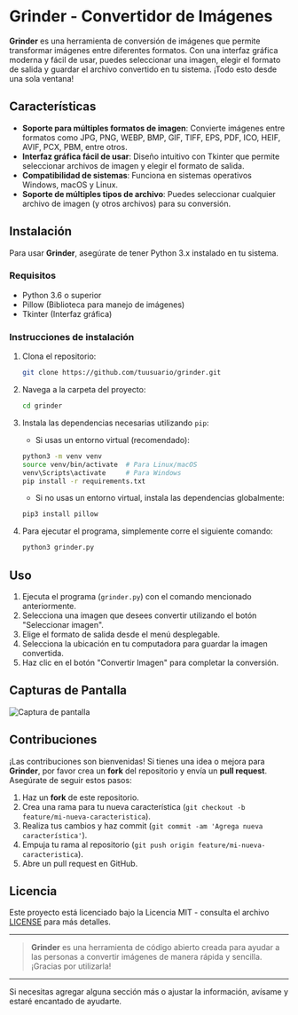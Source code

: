 # Grinder - Convertidor de Imágenes

**Grinder** es una herramienta de conversión de imágenes que permite transformar imágenes entre diferentes formatos. Con una interfaz gráfica moderna y fácil de usar, puedes seleccionar una imagen, elegir el formato de salida y guardar el archivo convertido en tu sistema. ¡Todo esto desde una sola ventana!

## Características

- **Soporte para múltiples formatos de imagen**: Convierte imágenes entre formatos como JPG, PNG, WEBP, BMP, GIF, TIFF, EPS, PDF, ICO, HEIF, AVIF, PCX, PBM, entre otros.
- **Interfaz gráfica fácil de usar**: Diseño intuitivo con Tkinter que permite seleccionar archivos de imagen y elegir el formato de salida.
- **Compatibilidad de sistemas**: Funciona en sistemas operativos Windows, macOS y Linux.
- **Soporte de múltiples tipos de archivo**: Puedes seleccionar cualquier archivo de imagen (y otros archivos) para su conversión.

## Instalación

Para usar **Grinder**, asegúrate de tener Python 3.x instalado en tu sistema.

### Requisitos

- Python 3.6 o superior
- Pillow (Biblioteca para manejo de imágenes)
- Tkinter (Interfaz gráfica)

### Instrucciones de instalación

1. Clona el repositorio:

    ```bash
    git clone https://github.com/tuusuario/grinder.git
    ```

2. Navega a la carpeta del proyecto:

    ```bash
    cd grinder
    ```

3. Instala las dependencias necesarias utilizando `pip`:

    - Si usas un entorno virtual (recomendado):

    ```bash
    python3 -m venv venv
    source venv/bin/activate  # Para Linux/macOS
    venv\Scripts\activate     # Para Windows
    pip install -r requirements.txt
    ```

    - Si no usas un entorno virtual, instala las dependencias globalmente:

    ```bash
    pip3 install pillow
    ```

4. Para ejecutar el programa, simplemente corre el siguiente comando:

    ```bash
    python3 grinder.py
    ```

## Uso

1. Ejecuta el programa (`grinder.py`) con el comando mencionado anteriormente.
2. Selecciona una imagen que desees convertir utilizando el botón "Seleccionar imagen".
3. Elige el formato de salida desde el menú desplegable.
4. Selecciona la ubicación en tu computadora para guardar la imagen convertida.
5. Haz clic en el botón "Convertir Imagen" para completar la conversión.

## Capturas de Pantalla

![Captura de pantalla](https://example.com/screenshot.png)  <!-- Reemplaza con una URL de tu captura de pantalla -->

## Contribuciones

¡Las contribuciones son bienvenidas! Si tienes una idea o mejora para **Grinder**, por favor crea un **fork** del repositorio y envía un **pull request**. Asegúrate de seguir estos pasos:

1. Haz un **fork** de este repositorio.
2. Crea una rama para tu nueva característica (`git checkout -b feature/mi-nueva-caracteristica`).
3. Realiza tus cambios y haz commit (`git commit -am 'Agrega nueva característica'`).
4. Empuja tu rama al repositorio (`git push origin feature/mi-nueva-caracteristica`).
5. Abre un pull request en GitHub.

## Licencia

Este proyecto está licenciado bajo la Licencia MIT - consulta el archivo [LICENSE](LICENSE) para más detalles.

---

> **Grinder** es una herramienta de código abierto creada para ayudar a las personas a convertir imágenes de manera rápida y sencilla. ¡Gracias por utilizarla!

---

Si necesitas agregar alguna sección más o ajustar la información, avísame y estaré encantado de ayudarte.
